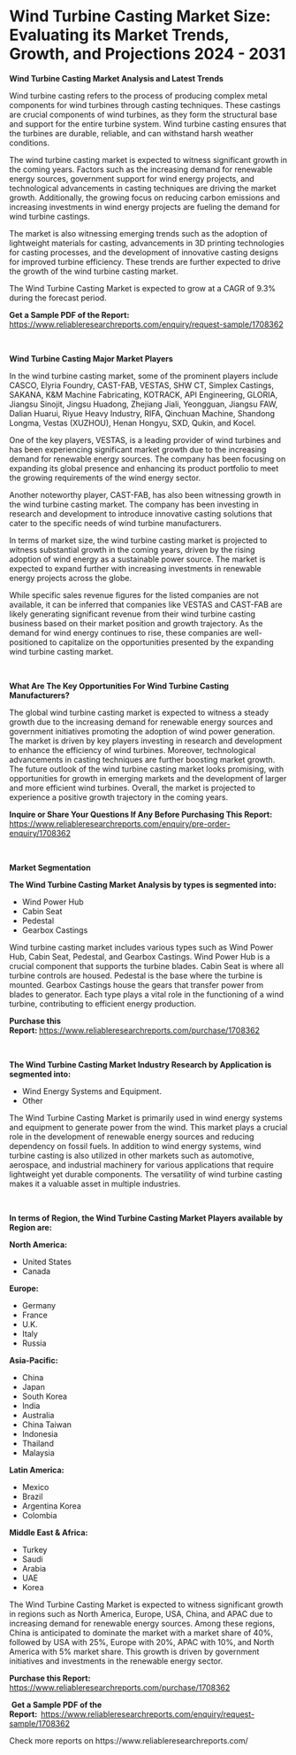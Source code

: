 <p><h1>Wind Turbine Casting Market Size: Evaluating its Market Trends, Growth, and Projections 2024 - 2031</h1></p><p><strong>Wind Turbine Casting Market Analysis and Latest Trends</strong></p>
<p><p>Wind turbine casting refers to the process of producing complex metal components for wind turbines through casting techniques. These castings are crucial components of wind turbines, as they form the structural base and support for the entire turbine system. Wind turbine casting ensures that the turbines are durable, reliable, and can withstand harsh weather conditions.</p><p>The wind turbine casting market is expected to witness significant growth in the coming years. Factors such as the increasing demand for renewable energy sources, government support for wind energy projects, and technological advancements in casting techniques are driving the market growth. Additionally, the growing focus on reducing carbon emissions and increasing investments in wind energy projects are fueling the demand for wind turbine castings.</p><p>The market is also witnessing emerging trends such as the adoption of lightweight materials for casting, advancements in 3D printing technologies for casting processes, and the development of innovative casting designs for improved turbine efficiency. These trends are further expected to drive the growth of the wind turbine casting market.</p><p>The Wind Turbine Casting Market is expected to grow at a CAGR of 9.3% during the forecast period.</p></p>
<p><strong>Get a Sample PDF of the Report:&nbsp;</strong> <a href="https://www.reliableresearchreports.com/enquiry/request-sample/1708362">https://www.reliableresearchreports.com/enquiry/request-sample/1708362</a></p>
<p>&nbsp;</p>
<p><strong>Wind Turbine Casting Major Market Players</strong></p>
<p><p>In the wind turbine casting market, some of the prominent players include CASCO, Elyria Foundry, CAST-FAB, VESTAS, SHW CT, Simplex Castings, SAKANA, K&M Machine Fabricating, KOTRACK, API Engineering, GLORIA, Jiangsu Sinojit, Jingsu Huadong, Zhejiang Jiali, Yeongguan, Jiangsu FAW, Dalian Huarui, Riyue Heavy Industry, RIFA, Qinchuan Machine, Shandong Longma, Vestas (XUZHOU), Henan Hongyu, SXD, Qukin, and Kocel.</p><p>One of the key players, VESTAS, is a leading provider of wind turbines and has been experiencing significant market growth due to the increasing demand for renewable energy sources. The company has been focusing on expanding its global presence and enhancing its product portfolio to meet the growing requirements of the wind energy sector.</p><p>Another noteworthy player, CAST-FAB, has also been witnessing growth in the wind turbine casting market. The company has been investing in research and development to introduce innovative casting solutions that cater to the specific needs of wind turbine manufacturers.</p><p>In terms of market size, the wind turbine casting market is projected to witness substantial growth in the coming years, driven by the rising adoption of wind energy as a sustainable power source. The market is expected to expand further with increasing investments in renewable energy projects across the globe.</p><p>While specific sales revenue figures for the listed companies are not available, it can be inferred that companies like VESTAS and CAST-FAB are likely generating significant revenue from their wind turbine casting business based on their market position and growth trajectory. As the demand for wind energy continues to rise, these companies are well-positioned to capitalize on the opportunities presented by the expanding wind turbine casting market.</p></p>
<p>&nbsp;</p>
<p><strong>What Are The Key Opportunities For Wind Turbine Casting Manufacturers?</strong></p>
<p><p>The global wind turbine casting market is expected to witness a steady growth due to the increasing demand for renewable energy sources and government initiatives promoting the adoption of wind power generation. The market is driven by key players investing in research and development to enhance the efficiency of wind turbines. Moreover, technological advancements in casting techniques are further boosting market growth. The future outlook of the wind turbine casting market looks promising, with opportunities for growth in emerging markets and the development of larger and more efficient wind turbines. Overall, the market is projected to experience a positive growth trajectory in the coming years.</p></p>
<p><strong>Inquire or Share Your Questions If Any Before Purchasing This Report:</strong> <a href="https://www.reliableresearchreports.com/enquiry/pre-order-enquiry/1708362">https://www.reliableresearchreports.com/enquiry/pre-order-enquiry/1708362</a></p>
<p>&nbsp;</p>
<p><strong>Market Segmentation</strong></p>
<p><strong>The Wind Turbine Casting Market Analysis by types is segmented into:</strong></p>
<p><ul><li>Wind Power Hub</li><li>Cabin Seat</li><li>Pedestal</li><li>Gearbox Castings</li></ul></p>
<p><p>Wind turbine casting market includes various types such as Wind Power Hub, Cabin Seat, Pedestal, and Gearbox Castings. Wind Power Hub is a crucial component that supports the turbine blades. Cabin Seat is where all turbine controls are housed. Pedestal is the base where the turbine is mounted. Gearbox Castings house the gears that transfer power from blades to generator. Each type plays a vital role in the functioning of a wind turbine, contributing to efficient energy production.</p></p>
<p><strong>Purchase this Report:&nbsp;</strong><a href="https://www.reliableresearchreports.com/purchase/1708362">https://www.reliableresearchreports.com/purchase/1708362</a></p>
<p>&nbsp;</p>
<p><strong>The Wind Turbine Casting Market Industry Research by Application is segmented into:</strong></p>
<p><ul><li>Wind Energy Systems and Equipment.</li><li>Other</li></ul></p>
<p><p>The Wind Turbine Casting Market is primarily used in wind energy systems and equipment to generate power from the wind. This market plays a crucial role in the development of renewable energy sources and reducing dependency on fossil fuels. In addition to wind energy systems, wind turbine casting is also utilized in other markets such as automotive, aerospace, and industrial machinery for various applications that require lightweight yet durable components. The versatility of wind turbine casting makes it a valuable asset in multiple industries.</p></p>
<p>&nbsp;</p>
<p><strong>In terms of Region, the Wind Turbine Casting Market Players available by Region are:</strong></p>
<p>
    <p> <strong> North America: </strong>
        <ul>
            <li>United States</li>
            <li>Canada</li>
        </ul>
        </p> 
    <p> <strong> Europe: </strong>
        <ul>
            <li>Germany</li>
            <li>France</li>
            <li>U.K.</li>
            <li>Italy</li>
            <li>Russia</li>
        </ul>
        </p> 
    <p> <strong> Asia-Pacific: </strong>
        <ul>
            <li>China</li>
            <li>Japan</li>
            <li>South Korea</li>
            <li>India</li>
            <li>Australia</li>
            <li>China Taiwan</li>
            <li>Indonesia</li>
            <li>Thailand</li>
            <li>Malaysia</li>
        </ul>
        </p> 
    <p> <strong> Latin America: </strong>
        <ul>
            <li>Mexico</li>
            <li>Brazil</li>
            <li>Argentina Korea</li>
            <li>Colombia</li>
        </ul>
        </p> 
    <p> <strong> Middle East & Africa: </strong>
        <ul>
            <li>Turkey</li>
            <li>Saudi</li>
            <li>Arabia</li>
            <li>UAE</li>
            <li>Korea</li>
        </ul>
    </p>
    </p>
<p><p>The Wind Turbine Casting Market is expected to witness significant growth in regions such as North America, Europe, USA, China, and APAC due to increasing demand for renewable energy sources. Among these regions, China is anticipated to dominate the market with a market share of 40%, followed by USA with 25%, Europe with 20%, APAC with 10%, and North America with 5% market share. This growth is driven by government initiatives and investments in the renewable energy sector.</p></p>
<p><strong>Purchase this Report: </strong><a href="https://www.reliableresearchreports.com/purchase/1708362">https://www.reliableresearchreports.com/purchase/1708362</a></p>
<p>&nbsp;<strong>Get a Sample PDF of the Report:&nbsp;&nbsp;</strong><a href="https://www.reliableresearchreports.com/enquiry/request-sample/1708362">https://www.reliableresearchreports.com/enquiry/request-sample/1708362</a></p>
<p><strong></strong></p>
<p>Check more reports on https://www.reliableresearchreports.com/</p>